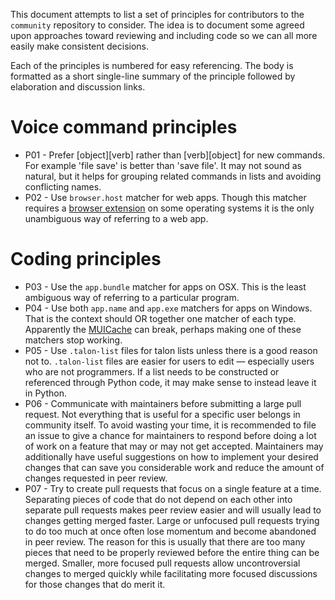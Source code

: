 This document attempts to list a set of principles for contributors to the `community` repository to consider. The idea is to document some agreed upon approaches toward reviewing and including code so we can all more easily make consistent decisions.

Each of the principles is numbered for easy referencing. The body is formatted as a short single-line summary of the principle followed by elaboration and discussion links.

# Voice command principles

- P01 - Prefer [object][verb] rather than [verb][object] for new commands. For example 'file save' is better than 'save file'. It may not sound as natural, but it helps for grouping related commands in lists and avoiding conflicting names.
- P02 - Use `browser.host` matcher for web apps. Though this matcher requires a [browser extension](https://github.com/talonhub/community/blob/main/apps/README.md) on some operating systems it is the only unambiguous way of referring to a web app.

# Coding principles

- P03 - Use the `app.bundle` matcher for apps on OSX. This is the least ambiguous way of referring to a particular program.
- P04 - Use both `app.name` and `app.exe` matchers for apps on Windows. That is the context should OR together one matcher of each type. Apparently the [MUICache](https://www.magnetforensics.com/blog/forensic-analysis-of-muicache-files-in-windows/) can break, perhaps making one of these matchers stop working.
- P05 - Use `.talon-list` files for talon lists unless there is a good reason not to. `.talon-list` files are easier for users to edit — especially users who are not programmers. If a list needs to be constructed or referenced through Python code, it may make sense to instead leave it in Python.
- P06 - Communicate with maintainers before submitting a large pull request. Not everything that is useful for a specific user belongs in community itself. To avoid wasting your time, it is recommended to file an issue to give a chance for maintainers to respond before doing a lot of work on a feature that may or may not get accepted. Maintainers may additionally have useful suggestions on how to implement your desired changes that can save you considerable work and reduce the amount of changes requested in peer review.
- P07 - Try to create pull requests that focus on a single feature at a time. Separating pieces of code that do not depend on each other into separate pull requests makes peer review easier and will usually lead to changes getting merged faster. Large or unfocused pull requests trying to do too much at once often lose momentum and become abandoned in peer review. The reason for this is usually that there are too many pieces that need to be properly reviewed before the entire thing can be merged. Smaller, more focused pull requests allow uncontroversial changes to merged quickly while facilitating more focused discussions for those changes that do merit it. 
